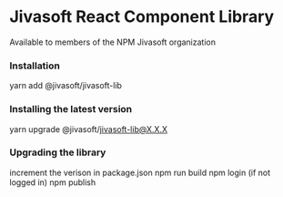 # Jivasoft React Component Library 
Available to members of the NPM Jivasoft organization

### Installation
yarn add @jivasoft/jivasoft-lib
### Installing the latest version
yarn upgrade @jivasoft/jivasoft-lib@X.X.X 

### Upgrading the library
increment the verison in package.json
npm run build
npm login (if not logged in)
npm publish